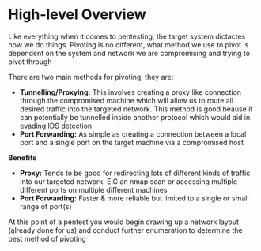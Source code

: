 # High-level Overview

Like everything when it comes to pentesting, the target system dictactes how we do things. Pivoting is no different, what method we use to pivot is dependent on the system and network we are compromising and trying to pivot through

There are two main methods for pivoting, they are:
- **Tunnelling/Proxying:** This involves creating a proxy like connection through the compromised machine which will allow us to route all desired traffic into the targeted network. This method is good beause it can potentially be tunnelled inside another protocol which would aid in evading IDS detection
- **Port Forwarding:** As simple as creating a connection between a local port and a single port on the target machine via a compromised host

**Benefits**
- **Proxy:** Tends to be good for redirecting lots of different kinds of traffic into our targeted network. E.G an nmap scan or accessing multiple different ports on multiple different machines
- **Port Forwarding:** Faster & more reliable but limited to a single or small range of port(s)

At this point of a pentest you would begin drawing up a network layout (already done for us) and conduct further enumeration to determine the best method of pivoting
